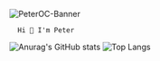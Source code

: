 ![PeterOC-Banner](https://user-images.githubusercontent.com/98455285/157261177-08abbd9c-d89d-4599-980c-35159af9e8f7.gif)


```
  Hi 👋 I'm Peter
```

![Anurag's GitHub stats](https://github-readme-stats.vercel.app/api?username=Peter-OC&hide_title=true&show_icons=truetrue&theme=radical) ![Top Langs](https://github-readme-stats.vercel.app/api/top-langs/?username=Peter-OC&card_width=250&langs_count=6&layout=compact&theme=tokyonight)

<!--
**Peter-OC/Peter-OC** is a ✨ _special_ ✨ repository because its `README.md` (this file) appears on your GitHub profile.

Here are some ideas to get you started:

- 🔭 I’m currently working on ...
- 🌱 I’m currently learning ...
- 👯 I’m looking to collaborate on ...
- 🤔 I’m looking for help with ...
- 💬 Ask me about ...
- 📫 How to reach me: ...
- 😄 Pronouns: ...
- ⚡ Fun fact: ...
-->
